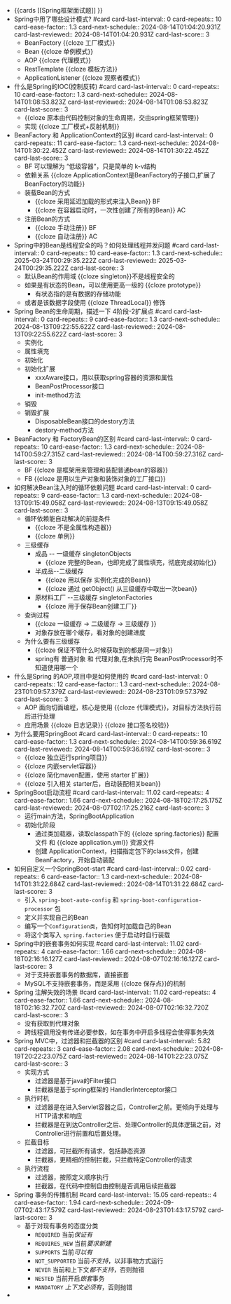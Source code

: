 - {{cards [[Spring框架面试题]] }}
- Spring中用了哪些设计模式? #card
  card-last-interval:: 0
  card-repeats:: 10
  card-ease-factor:: 1.3
  card-next-schedule:: 2024-08-14T01:04:20.931Z
  card-last-reviewed:: 2024-08-14T01:04:20.931Z
  card-last-score:: 3
	- BeanFactory {{cloze 工厂模式}}
	- Bean {{cloze 单例模式}}
	- AOP {{cloze 代理模式}}
	- RestTemplate {{cloze 模板方法}}
	- ApplicationListener {{cloze 观察者模式}}
- 什么是Spring的IOC(控制反转) #card
  card-last-interval:: 0
  card-repeats:: 10
  card-ease-factor:: 1.3
  card-next-schedule:: 2024-08-14T01:08:53.823Z
  card-last-reviewed:: 2024-08-14T01:08:53.823Z
  card-last-score:: 3
	- {{cloze 原本由代码控制对象的生命周期，交由spring框架管理}}
	- 实现 {{cloze 工厂模式+反射机制}}
- BeanFactory 和 ApplicationContext的区别 #card
  card-last-interval:: 0
  card-repeats:: 11
  card-ease-factor:: 1.3
  card-next-schedule:: 2024-08-14T01:30:22.452Z
  card-last-reviewed:: 2024-08-14T01:30:22.452Z
  card-last-score:: 3
	- BF 可以理解为 “低级容器”，只是简单的 k-v结构
	- 依赖关系 {{cloze ApplicationContext是BeanFactory的子接口,扩展了BeanFactory的功能}}
	- 装载Bean的方式
		- {{cloze 采用延迟加载的形式来注入Bean}} BF
		- {{cloze 在容器启动时，一次性创建了所有的Bean}} AC
	- 注册Bean的方式
		- {{cloze 手动注册}} BF
		- {{cloze 自动注册}} AC
- Spring中的Bean是线程安全的吗？如何处理线程并发问题 #card
  card-last-interval:: 0
  card-repeats:: 10
  card-ease-factor:: 1.3
  card-next-schedule:: 2025-03-24T00:29:35.222Z
  card-last-reviewed:: 2025-03-24T00:29:35.222Z
  card-last-score:: 3
	- 默认Bean的作用域 {{cloze singleton}}不是线程安全的
	- 如果是有状态的Bean，可以使用更高一级的 {{cloze prototype}}
		- 有状态指的是有数据的存储功能
	- 或者是该数据字段使用 {{cloze ThreadLocal}} 修饰
- Spring Bean的生命周期，描述一下 4阶段-2扩展点 #card
  card-last-interval:: 0
  card-repeats:: 9
  card-ease-factor:: 1.3
  card-next-schedule:: 2024-08-13T09:22:55.622Z
  card-last-reviewed:: 2024-08-13T09:22:55.622Z
  card-last-score:: 3
	- 实例化
	- 属性填充
	- 初始化
	- 初始化扩展
		- xxxAware接口，用以获取spring容器的资源和属性
		- BeanPostProcessor接口
		- init-method方法
	- 销毁
	- 销毁扩展
		- DisposableBean接口的destory方法
		- destory-method方法
- BeanFactory 和 FactoryBean的区别 #card
  card-last-interval:: 0
  card-repeats:: 10
  card-ease-factor:: 1.3
  card-next-schedule:: 2024-08-14T00:59:27.315Z
  card-last-reviewed:: 2024-08-14T00:59:27.316Z
  card-last-score:: 3
	- BF {{cloze 是框架用来管理和装配普通bean的容器}}
	- FB {{cloze 是用以生产对象和装饰对象的工厂接口}}
- 如何解决Bean注入时的循环依赖问题  #card
  card-last-interval:: 0
  card-repeats:: 9
  card-ease-factor:: 1.3
  card-next-schedule:: 2024-08-13T09:15:49.058Z
  card-last-reviewed:: 2024-08-13T09:15:49.058Z
  card-last-score:: 3
	- 循环依赖能自动解决的前提条件
		- {{cloze 不是全属性构造器}}
		- {{cloze 单例}}
	- 三级缓存
		- 成品 -- 一级缓存 singletonObjects
			- {{cloze 完整的Bean，也即完成了属性填充，彻底完成初始化}}
		- 半成品--二级缓存
			- {{cloze 用以保存 实例化完成的Bean}}
			- {{cloze 通过 getObject() 从三级缓存中取出一次bean}}
		- 原材料工厂 --三级缓存 singletonFactories
			- {{cloze 用于保存Bean创建工厂}}
	- 查询过程
		- {{cloze 一级缓存 -> 二级缓存 -> 三级缓存 }}
		- 对象存放在哪个缓存，看对象的创建进度
	- 为什么要有三级缓存
		- {{cloze 保证不管什么时候获取到的都是同一对象}}
		- spring有 普通对象 和 代理对象,在未执行完 BeanPostProcessor时不知道使用哪一个
- 什么是Spring 的AOP,项目中是如何使用的 #card
  card-last-interval:: 0
  card-repeats:: 12
  card-ease-factor:: 1.3
  card-next-schedule:: 2024-08-23T01:09:57.379Z
  card-last-reviewed:: 2024-08-23T01:09:57.379Z
  card-last-score:: 3
	- AOP 面向切面编程，核心是使用 {{cloze 代理模式}}，对目标方法执行前后进行处理
	- 应用场景 {{cloze 日志记录}} {{cloze 接口签名校验}}
- 为什么要用SpringBoot #card
  card-last-interval:: 0
  card-repeats:: 10
  card-ease-factor:: 1.3
  card-next-schedule:: 2024-08-14T00:59:36.619Z
  card-last-reviewed:: 2024-08-14T00:59:36.619Z
  card-last-score:: 3
	- {{cloze 独立运行spring项目}}
	- {{cloze 内嵌servlet容器}}
	- {{cloze 简化maven配置，使用 starter 扩展}}
	- {{cloze 引入相关 starter后，自动装配相关bean}}
- SpringBoot启动流程 #card
  card-last-interval:: 11.02
  card-repeats:: 4
  card-ease-factor:: 1.66
  card-next-schedule:: 2024-08-18T02:17:25.175Z
  card-last-reviewed:: 2024-08-07T02:17:25.216Z
  card-last-score:: 3
	- 运行main方法，SpringBootApplication
	- 初始化阶段
		- 通过类加载器，读取classpath下的 {{cloze spring.factories}} 配置文件 和 {{cloze application.yml}} 资源文件
		- 创建 ApplicationContext，扫描指定包下的class文件，创建BeanFactory，开始自动装配
- 如何自定义一个SpringBoot-start #card
  card-last-interval:: 0.02
  card-repeats:: 6
  card-ease-factor:: 1.3
  card-next-schedule:: 2024-08-14T01:31:22.684Z
  card-last-reviewed:: 2024-08-14T01:31:22.684Z
  card-last-score:: 3
	- 引入 `spring-boot-auto-config` 和 `spring-boot-configuration-processor` 包
	- 定义并实现自己的Bean
	- 编写一个`Configuration类`，告知何时加载自己的Bean
	- 将这个类写入 `spring.factories` 便于启动时自行装载
- Spring中的嵌套事务如何实现 #card
  card-last-interval:: 11.02
  card-repeats:: 4
  card-ease-factor:: 1.66
  card-next-schedule:: 2024-08-18T02:16:16.127Z
  card-last-reviewed:: 2024-08-07T02:16:16.127Z
  card-last-score:: 3
	- 对于支持嵌套事务的数据库，直接嵌套
	- MySQL不支持嵌套事务，而是采用 {{cloze 保存点}}的机制
- Spring 注解失效的场景 #card
  card-last-interval:: 11.02
  card-repeats:: 4
  card-ease-factor:: 1.66
  card-next-schedule:: 2024-08-18T02:16:32.720Z
  card-last-reviewed:: 2024-08-07T02:16:32.720Z
  card-last-score:: 3
	- 没有获取到代理对象
	- 跨线程调用没有传递必要参数，如在事务中开启多线程会使得事务失效
- Spring MVC中，过滤器和拦截器的区别 #card
  card-last-interval:: 5.82
  card-repeats:: 3
  card-ease-factor:: 2.08
  card-next-schedule:: 2024-08-19T20:22:23.075Z
  card-last-reviewed:: 2024-08-14T01:22:23.075Z
  card-last-score:: 3
	- 实现方式
		- 过滤器是基于java的Filter接口
		- 拦截器是基于spring框架的 HandlerInterceptor接口
	- 执行时机
		- 过滤器是在进入Servlet容器之后，Controller之前。更倾向于处理与HTTP请求和响应
		- 拦截器是在到达Controller之后、处理Controller的具体逻辑之前，对Controller进行前置和后置处理。
	- 拦截目标
		- 过滤器，可拦截所有请求，包括静态资源
		- 拦截器，更精细的控制拦截，只拦截特定Controller的请求
	- 执行流程
		- 过滤器，按照定义顺序执行
		- 拦截器，在代码中控制自由控制是否调用后续拦截器
- Spring 事务的传播机制 #card
  card-last-interval:: 15.05
  card-repeats:: 4
  card-ease-factor:: 1.94
  card-next-schedule:: 2024-09-07T02:43:17.579Z
  card-last-reviewed:: 2024-08-23T01:43:17.579Z
  card-last-score:: 3
	- 基于对现有事务的态度分类
		- `REQUIRED` 当前*保证有*
		- `REQUIRES_NEW` 当前*要求新建*
		- `SUPPORTS` 当前*可以有*
		- `NOT_SUPPORTED` 当前*不支持*，以非事物方式运行
		- `NEVER` 当前和上下文*都不支持*，否则抛错
		- `NESTED` 当前开启*嵌套*事务
		- `MANDATORY` *上下文必须有*，否则抛错
-